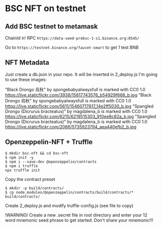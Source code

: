 # BSC NFT on testnet

## Add BSC testnet to metamask
ChainId ```97```
RPC ```https://data-seed-prebsc-1-s1.binance.org:8545/```

Go to ```https://testnet.binance.org/faucet-smart``` to get 1 test BNB

## NFT Metadata
Just create a db.json in your repo.
It will be inserted in 2_deploy.js
I'm going to use these images:

"Black Drongo 烏秋" by spongebabyalwaysfull is marked with CC0 1.0
https://live.staticflickr.com/3938/15617743576_b54929f668_b.jpg
"Black Drongo 烏秋" by spongebabyalwaysfull is marked with CC0 1.0
https://live.staticflickr.com/5611/15460717817_14e2ff5030_b.jpg
"Spangled Drongo (Dicrurus bracteatus)" by magdalena_b is marked with CC0 1.0
https://live.staticflickr.com/6215/6219515303_910ee8c82a_b.jpg
"Spangled Drongo (Dicrurus bracteatus)" by magdalena_b is marked with CC0 1.0
https://live.staticflickr.com/2066/5735923794_aea440efb2_b.jpg

## Openzeppelin-NFT + Truffle
```
$ mkdir bsc-nft && cd bsc-nft
$ npm init -y
$ npm i --save-dev @openzeppelin/contracts
$ npm i truffle
npx truffle init
```
Copy the contract preset
```
$ mkdir -p build/contracts/
$ cp node_modules/@openzeppelin/contracts/build/contracts/* build/contracts/
```
Create 2_deploy.js and modify truffle-config.js (see file to copy)

!WARNING!
Create a new .secret file in root directory and enter your 12 word mnemonic seed phrase to get started.
Don't share your mnemonic!!!

##
